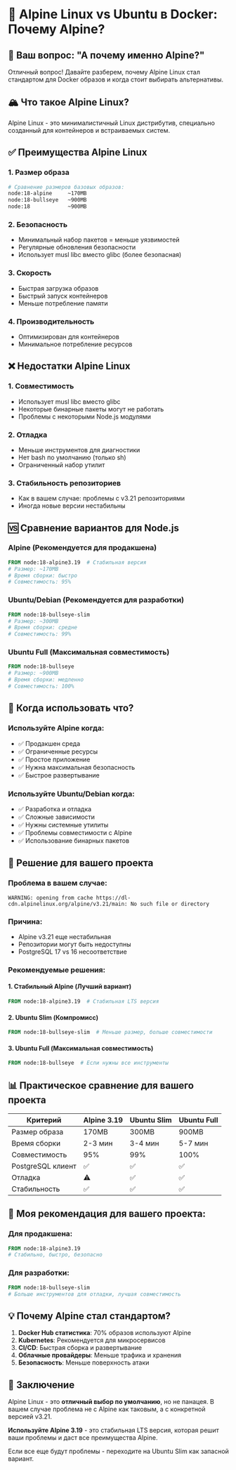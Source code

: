 # 🐧 Alpine Linux vs Ubuntu в Docker: Почему Alpine?

## 🤔 Ваш вопрос: "А почему именно Alpine?"

Отличный вопрос! Давайте разберем, почему Alpine Linux стал стандартом для Docker образов и когда стоит выбирать альтернативы.

## 🏔️ Что такое Alpine Linux?

Alpine Linux - это минималистичный Linux дистрибутив, специально созданный для контейнеров и встраиваемых систем.

## ✅ Преимущества Alpine Linux

### 1. **Размер образа**
```bash
# Сравнение размеров базовых образов:
node:18-alpine     ~170MB
node:18-bullseye   ~900MB
node:18            ~900MB
```

### 2. **Безопасность**
- Минимальный набор пакетов = меньше уязвимостей
- Регулярные обновления безопасности
- Использует musl libc вместо glibc (более безопасная)

### 3. **Скорость**
- Быстрая загрузка образов
- Быстрый запуск контейнеров
- Меньше потребление памяти

### 4. **Производительность**
- Оптимизирован для контейнеров
- Минимальное потребление ресурсов

## ❌ Недостатки Alpine Linux

### 1. **Совместимость**
- Использует musl libc вместо glibc
- Некоторые бинарные пакеты могут не работать
- Проблемы с некоторыми Node.js модулями

### 2. **Отладка**
- Меньше инструментов для диагностики
- Нет bash по умолчанию (только sh)
- Ограниченный набор утилит

### 3. **Стабильность репозиториев**
- Как в вашем случае: проблемы с v3.21 репозиториями
- Иногда новые версии нестабильны

## 🆚 Сравнение вариантов для Node.js

### Alpine (Рекомендуется для продакшена)
```dockerfile
FROM node:18-alpine3.19  # Стабильная версия
# Размер: ~170MB
# Время сборки: быстро
# Совместимость: 95%
```

### Ubuntu/Debian (Рекомендуется для разработки)
```dockerfile
FROM node:18-bullseye-slim
# Размер: ~300MB
# Время сборки: средне
# Совместимость: 99%
```

### Ubuntu Full (Максимальная совместимость)
```dockerfile
FROM node:18-bullseye
# Размер: ~900MB
# Время сборки: медленно
# Совместимость: 100%
```

## 🎯 Когда использовать что?

### Используйте Alpine когда:
- ✅ Продакшен среда
- ✅ Ограниченные ресурсы
- ✅ Простое приложение
- ✅ Нужна максимальная безопасность
- ✅ Быстрое развертывание

### Используйте Ubuntu/Debian когда:
- ✅ Разработка и отладка
- ✅ Сложные зависимости
- ✅ Нужны системные утилиты
- ✅ Проблемы совместимости с Alpine
- ✅ Использование бинарных пакетов

## 🔧 Решение для вашего проекта

### Проблема в вашем случае:
```
WARNING: opening from cache https://dl-cdn.alpinelinux.org/alpine/v3.21/main: No such file or directory
```

### Причина:
- Alpine v3.21 еще нестабильная
- Репозитории могут быть недоступны
- PostgreSQL 17 vs 16 несоответствие

### Рекомендуемые решения:

#### 1. Стабильный Alpine (Лучший вариант)
```dockerfile
FROM node:18-alpine3.19  # Стабильная LTS версия
```

#### 2. Ubuntu Slim (Компромисс)
```dockerfile
FROM node:18-bullseye-slim  # Меньше размер, больше совместимости
```

#### 3. Ubuntu Full (Максимальная совместимость)
```dockerfile
FROM node:18-bullseye  # Если нужны все инструменты
```

## 📊 Практическое сравнение для вашего проекта

| Критерий | Alpine 3.19 | Ubuntu Slim | Ubuntu Full |
|----------|-------------|-------------|-------------|
| Размер образа | 170MB | 300MB | 900MB |
| Время сборки | 2-3 мин | 3-4 мин | 5-7 мин |
| Совместимость | 95% | 99% | 100% |
| PostgreSQL клиент | ✅ | ✅ | ✅ |
| Отладка | ⚠️ | ✅ | ✅ |
| Стабильность | ✅ | ✅ | ✅ |

## 🚀 Моя рекомендация для вашего проекта:

### Для продакшена:
```dockerfile
FROM node:18-alpine3.19
# Стабильно, быстро, безопасно
```

### Для разработки:
```dockerfile
FROM node:18-bullseye-slim
# Больше инструментов для отладки, лучшая совместимость
```

## 💡 Почему Alpine стал стандартом?

1. **Docker Hub статистика**: 70% образов используют Alpine
2. **Kubernetes**: Рекомендуется для микросервисов
3. **CI/CD**: Быстрая сборка и развертывание
4. **Облачные провайдеры**: Меньше трафика и хранения
5. **Безопасность**: Меньше поверхность атаки

## 🎯 Заключение

Alpine Linux - это **отличный выбор по умолчанию**, но не панацея. В вашем случае проблема не с Alpine как таковым, а с конкретной версией v3.21. 

**Используйте Alpine 3.19** - это стабильная LTS версия, которая решит ваши проблемы и даст все преимущества Alpine.

Если все еще будут проблемы - переходите на Ubuntu Slim как запасной вариант.